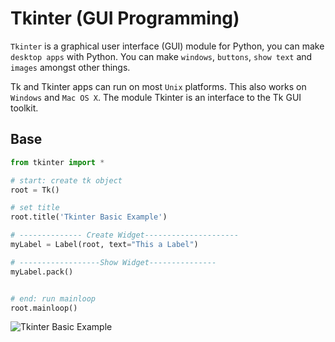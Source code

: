 # Tkinter (GUI Programming)

`Tkinter` is a graphical user interface (GUI) module for Python, you can make `desktop apps` with Python. You can make `windows`, `buttons`, `show text` and `images` amongst other things.

Tk and Tkinter apps can run on most `Unix` platforms. This also works on `Windows` and `Mac OS X`.
The module Tkinter is an interface to the Tk GUI toolkit.

## Base

```py
from tkinter import *

# start: create tk object
root = Tk()

# set title
root.title('Tkinter Basic Example')

# -------------- Create Widget---------------------
myLabel = Label(root, text="This a Label")

# ------------------Show Widget---------------
myLabel.pack()


# end: run mainloop
root.mainloop()
```

![Tkinter Basic Example]()
